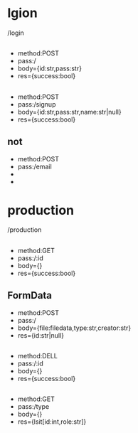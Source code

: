 # lgion
/login
##
- method:POST
- pass:/
- body={id:str,pass:str}
- res={success:bool}
##
- method:POST
- pass:/signup
- body={id:str,pass:str,name:str|null}
- res={success:bool}
## not
- method:POST
- pass:/email
- 
- 
# production
/production
##
- method:GET
- pass:/:id
- body={}
- res={success:bool}
## FormData
- method:POST
- pass:/
- body={file:filedata,type:str,creator:str}
- res={id:str|null}
## 
- method:DELL
- pass:/:id
- body={}
- res={success:bool}
##
- method:GET
- pass:/type
- body={}
- res={lsit[id:int,role:str]}